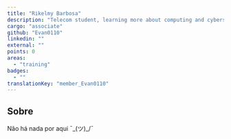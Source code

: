 ```yaml
---
title: "Rikelmy Barbosa"
description: "Telecom student, learning more about computing and cybersecurity, anime and rock enthusiast."
cargo: "associate"
github: "Evan0110"
linkedin: ""
external: ""
points: 0
areas:
  - "training"
badges:
  - ""
translationKey: "member_Evan0110"
---
```

## Sobre
Não há nada por aqui ¯\_(ツ)_/¯